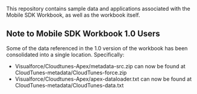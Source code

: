 This repository contains sample data and applications associated with the Mobile SDK Workbook, as well as the workbook itself.

## Note to Mobile SDK Workbook 1.0 Users

Some of the data referenced in the 1.0 version of the workbook has been consolidated into a single location.  Specifically:

* Visualforce/Cloudtunes-Apex/metadata-src.zip can now be found at CloudTunes-metadata/CloudTunes-force.zip 
* Visualforce/Cloudtunes-Apex/apex-dataloader.txt can now be found at CloudTunes-metadata/CloudTunes-data.txt 

